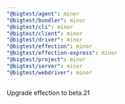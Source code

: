 ```yaml
---
"@bigtest/agent": minor
"@bigtest/bundler": minor
"@bigtest/cli": minor
"@bigtest/client": minor
"@bigtest/driver": minor
"@bigtest/effection": minor
"@bigtest/effection-express": minor
"@bigtest/project": minor
"@bigtest/server": minor
"@bigtest/webdriver": minor
---
```


Upgrade effection to beta.21
